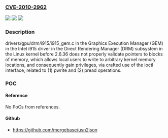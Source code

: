 ### [CVE-2010-2962](https://cve.mitre.org/cgi-bin/cvename.cgi?name=CVE-2010-2962)
![](https://img.shields.io/static/v1?label=Product&message=n%2Fa&color=blue)
![](https://img.shields.io/static/v1?label=Version&message=n%2Fa&color=blue)
![](https://img.shields.io/static/v1?label=Vulnerability&message=n%2Fa&color=brighgreen)

### Description

drivers/gpu/drm/i915/i915_gem.c in the Graphics Execution Manager (GEM) in the Intel i915 driver in the Direct Rendering Manager (DRM) subsystem in the Linux kernel before 2.6.36 does not properly validate pointers to blocks of memory, which allows local users to write to arbitrary kernel memory locations, and consequently gain privileges, via crafted use of the ioctl interface, related to (1) pwrite and (2) pread operations.

### POC

#### Reference
No PoCs from references.

#### Github
- https://github.com/mergebase/usn2json

